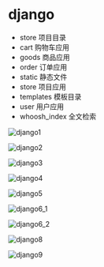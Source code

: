 # django
* store 项目目录
* cart 购物车应用
* goods 商品应用
* order 订单应用
* static 静态文件
* store 项目应用
* templates 模板目录
* user 用户应用
* whoosh_index 全文检索

![django1](http://owrmua5nw.bkt.clouddn.com/django%E7%94%B5%E5%95%861.png)

![django2](http://owrmua5nw.bkt.clouddn.com/django%E7%94%B5%E5%95%862.png)

![django3](http://owrmua5nw.bkt.clouddn.com/django%E7%94%B5%E5%95%863.png)

![django4](http://owrmua5nw.bkt.clouddn.com/django%E7%94%B5%E5%95%864.png)

![django5](http://owrmua5nw.bkt.clouddn.com/django%E7%94%B5%E5%95%865.png)

![django6_1](http://owrmua5nw.bkt.clouddn.com/django%E7%94%B5%E5%95%866%20%281%29.png)

![django6_2](http://owrmua5nw.bkt.clouddn.com/django%E7%94%B5%E5%95%866%20%282%29.png)

![django8](http://owrmua5nw.bkt.clouddn.com/django%E7%94%B5%E5%95%868.png)

![django9](http://owrmua5nw.bkt.clouddn.com/django%E7%94%B5%E5%95%869.png)

